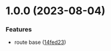 # 1.0.0 (2023-08-04)


### Features

* route base ([14fed23](https://github.com/xinlei3166/vite-vue2-template/commit/14fed230b4d43234f9ebd806949be6b8a540b3c5))



